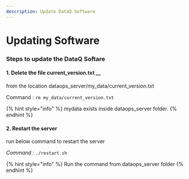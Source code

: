 ```yaml
---
description: Update DataQ Software
---
```


# Updating Software

### Steps to update the DataQ Softare



#### 1.   Delete the file **current\_version.txt** __&#x20;

from the location dataops\_server/my\_data/current\_version.txt

Command : `rm my_data/current_version.txt`&#x20;

{% hint style="info" %}
mydata exists inside dataops\_server folder.
{% endhint %}

#### 2.   Restart the server

run below command to restart the server

_Command :_ `./restart.sh`

{% hint style="info" %}
Run the command from dataops\_server folder
{% endhint %}
